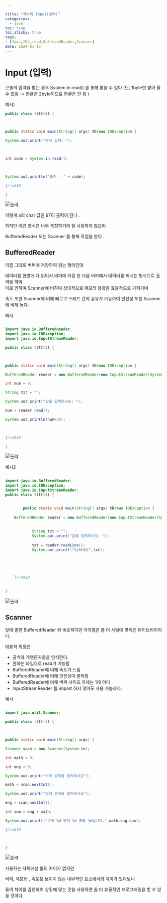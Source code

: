 ```yaml
---

title: "자바의 Input(입력)"
categories:
  - Java
toc: true
toc_sticky: true
tags:
- [Java,자바,read,BufferedReader,Scanner]
date: 2024-01-15
---
```


# Input (입력)

콘솔의 입력을 받는 경우 
System.in.read() 를 통해 받을 수 있다 (단, 1byte만 받아 올 수 있음 -> 한글은 2byte이므로 한글은 안 됨  )

예시) 

```java
public class ttttttt {

  

public static void main(String[] args) throws IOException {

System.out.print("문자 입력: ");

  

int code = System.in.read();

  

System.out.println("출력 : " + code);

}//mAIN

}
```

![출력](https://github.com/juniel1299/juniel1299.github.io/assets/62318700/e665ad93-cf5e-496e-a3a0-0423b8329054)

이렇게 a의 char 값인 97이 출력이 된다 .   

하지만 이런 방식은 너무 복잡하기에 잘 사용하지 않으며   

BufferedReader 또는 Scanner 를 통해 작업을 한다 .   

## BufferedReader

이름 그대로 버퍼에 저장하여 읽는 형태인데   

데이터를 한번에 다 읽어서 버퍼에 저장 한 다음 버퍼에서 데이터를 꺼내는 방식으로 출력을 하며     
이로 인하여 Scanner에 비하여 상대적으로 메모리 용량을 효율적으로 가져가며    

속도 또한 Scanner에 비해 빠르고 스레드 간의 공유가 가능하여 안전성 또한 Scanner에 비해 높다.  


예시

```java

import java.io.BufferedReader;
import java.io.IOException;
import java.io.InputStreamReader;

public class ttttttt {

  

public static void main(String[] args) throws IOException {

BufferedReader reader = new BufferedReader(new InputStreamReader(System.in));

int num = 0;

String txt = "";

System.out.print("값을 입력하시오: ");

num = reader.read();

System.out.println(num+30);

  

}//mAIN

}
```

![출력](https://github.com/juniel1299/juniel1299.github.io/assets/62318700/75eb16c0-dafd-4ec1-9f8b-e174b1d65408)

예시2

```java

import java.io.BufferedReader;
import java.io.IOException;
import java.io.InputStreamReader;
public class ttttttt {


		public static void main(String[] args) throws IOException {
		
	BufferedReader reader = new BufferedReader(new InputStreamReader(System.in));
	
	
			String txt = "";
			System.out.print("값을 입력하시오: ");
	
			txt = reader.readLine();
			System.out.printf("%s하세요",txt);

	
	
	
	
	}//mAIN
	
	
}
```

![출력](https://github.com/juniel1299/juniel1299.github.io/assets/62318700/7803f147-1a30-4d1e-96d4-78aa55af3f21)


## Scanner

앞에 말한 BufferedReader 와 비슷하지만 차이점은 좀 더 사람에 맞춰진 라이브러리이다.

대표적 특징은
- 공백과 개행문자들을 인식한다. 
- 원하는 타입으로 read가 가능함 
- BufferedReader에 비해 속도가 느림 
- BufferedReader에 비해 안전성이 떨어짐
- BufferedReader에 비해 버퍼 사이즈 자체는 1/8 이다 
- InputStreamReader 를 import 하지 않아도 사용 가능하다.


예시 

```java

import java.util.Scanner;

public class ttttttt {

  

public static void main(String[] args) {

Scanner scan = new Scanner(System.in);

int math = 0;

int eng = 0;

System.out.print("수학 성적을 입력하시오");

math = scan.nextInt();

System.out.print("영어 성적을 입력하시오");

eng = scan.nextInt();

int sum = eng + math;

System.out.printf("수학 %d 영어 %d 총합 %d입니다.",math,eng,sum);

}//mAIN

  

}
```
![출력](https://github.com/juniel1299/juniel1299.github.io/assets/62318700/2f6558a7-d922-47a9-a339-79e2af63ee7f)

사용하는 자체에선 둘의 차이가 없지만 

버퍼, 메모리 , 속도등 보이지 않는 내부적인 요소에서의 차이가 있다보니

둘의 차이를 감안하여 상황에 맞는 것을 사용하면 좀 더 효율적인 프로그래밍을 할 수 있을 것이다. 
